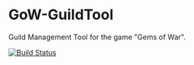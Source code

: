 # GoW-GuildTool

Guild Management Tool for the game "Gems of War".

[![Build Status](https://travis-ci.org/SamboyCoding/GoW-GuildTool.svg?branch=master)](https://travis-ci.org/SamboyCoding/GoW-GuildTool)
